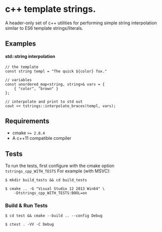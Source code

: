 # c++ template strings.

A header-only set of c++ utilities for performing simple string interpolation similar to ES6 template strings/literals.

## Examples

#### std::string interpolation

    // the template
    const string templ = "The quick ${color} fox."

    // variables
    const unordered_map<string, string>& vars = {
        { "color", "brown" }
    };

    // interpolate and print to std out
    cout << tstrings::interpolate_braces(templ, vars);

## Requirements

- cmake `>= 2.8.4`
- A c++11 compatible compiler

## Tests

To run the tests, first configure with the cmake option `tstrings_cpp_WITH_TESTS` For example (with MSVC):

    $ mkdir build_tests && cd build_tests

    $ cmake .. -G "Visual Studio 12 2013 Win64" \
        -Dtstrings_cpp_WITH_TESTS:BOOL=on

### Build & Run Tests

    $ cd test && cmake --build .. --config Debug

    $ ctest . -VV -C Debug